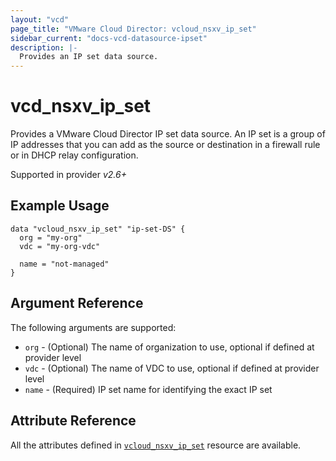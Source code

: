 ```yaml
---
layout: "vcd"
page_title: "VMware Cloud Director: vcloud_nsxv_ip_set"
sidebar_current: "docs-vcd-datasource-ipset"
description: |-
  Provides an IP set data source.
---
```


# vcd\_nsxv\_ip\_set

Provides a VMware Cloud Director IP set data source. An IP set is a group of IP addresses that you can add
  as the source or destination in a firewall rule or in DHCP relay configuration.

Supported in provider *v2.6+*

## Example Usage

```hcl
data "vcloud_nsxv_ip_set" "ip-set-DS" {
  org = "my-org"
  vdc = "my-org-vdc"

  name = "not-managed"
}
```

## Argument Reference

The following arguments are supported:

* `org` - (Optional) The name of organization to use, optional if defined at provider level
* `vdc` - (Optional) The name of VDC to use, optional if defined at provider level
* `name` - (Required) IP set name for identifying the exact IP set

## Attribute Reference

All the attributes defined in [`vcloud_nsxv_ip_set`](/providers/vmware/vcd/latest/docs/resources/nsxv_ip_set) resource are available.
